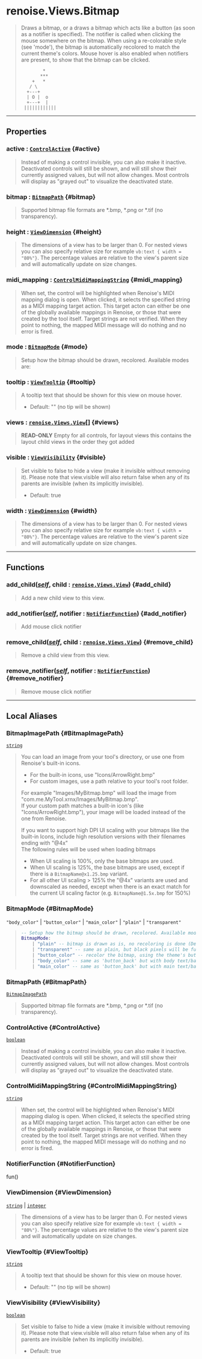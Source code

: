 # renoise.Views.Bitmap  
> Draws a bitmap, or a draws a bitmap which acts like a button (as soon as a
> notifier is specified). The notifier is called when clicking the mouse
> somewhere on the bitmap. When using a re-colorable style (see 'mode'), the
> bitmap is automatically recolored to match the current theme's colors. Mouse
> hover is also enabled when notifiers are present, to show that the bitmap can
> be clicked.
> ```text
>         *
>        ***
>     +   *
>    / \
>   +---+
>   | O |  o
>   +---+  |
>  ||||||||||||
> ```  

<!-- toc -->
  

---  
## Properties
### active : [`ControlActive`](#ControlActive) {#active}
> Instead of making a control invisible, you can also make it inactive.
> Deactivated controls will still be shown, and will still show their
> currently assigned values, but will not allow changes. Most controls will
> display as "grayed out" to visualize the deactivated state.

### bitmap : [`BitmapPath`](#BitmapPath) {#bitmap}
> Supported bitmap file formats are *.bmp, *.png or *.tif (no transparency).

### height : [`ViewDimension`](#ViewDimension) {#height}
> The dimensions of a view has to be larger than 0.
> For nested views you can also specify relative size
> for example `vb:text { width = "80%"}`. The percentage values are
> relative to the view's parent size and will automatically update on size changes.

### midi_mapping : [`ControlMidiMappingString`](#ControlMidiMappingString) {#midi_mapping}
> When set, the control will be highlighted when Renoise's MIDI mapping dialog
> is open. When clicked, it selects the specified string as a MIDI mapping
> target action. This target acton can either be one of the globally available
> mappings in Renoise, or those that were created by the tool itself.
> Target strings are not verified. When they point to nothing, the mapped MIDI
> message will do nothing and no error is fired.

### mode : [`BitmapMode`](#BitmapMode) {#mode}
> Setup how the bitmap should be drawn, recolored. Available modes are:

### tooltip : [`ViewTooltip`](#ViewTooltip) {#tooltip}
> A tooltip text that should be shown for this view on mouse hover.
> * Default: "" (no tip will be shown)

### views : [`renoise.Views.View`](../../API/renoise/renoise.Views.View.md)[] {#views}
> **READ-ONLY** Empty for all controls, for layout views this contains the
> layout child views in the order they got added

### visible : [`ViewVisibility`](#ViewVisibility) {#visible}
> Set visible to false to hide a view (make it invisible without removing
> it). Please note that view.visible will also return false when any of its
> parents are invisible (when its implicitly invisible).
> * Default: true

### width : [`ViewDimension`](#ViewDimension) {#width}
> The dimensions of a view has to be larger than 0.
> For nested views you can also specify relative size
> for example `vb:text { width = "80%"}`. The percentage values are
> relative to the view's parent size and will automatically update on size changes.

  

---  
## Functions
### add_child([*self*](../../API/builtins/self.md), child : [`renoise.Views.View`](../../API/renoise/renoise.Views.View.md)) {#add_child}
> Add a new child view to this view.
### add_notifier([*self*](../../API/builtins/self.md), notifier : [`NotifierFunction`](#NotifierFunction)) {#add_notifier}
> Add mouse click notifier
### remove_child([*self*](../../API/builtins/self.md), child : [`renoise.Views.View`](../../API/renoise/renoise.Views.View.md)) {#remove_child}
> Remove a child view from this view.
### remove_notifier([*self*](../../API/builtins/self.md), notifier : [`NotifierFunction`](#NotifierFunction)) {#remove_notifier}
> Remove mouse click notifier  



---  
## Local Aliases  
### BitmapImagePath {#BitmapImagePath}
[`string`](../../API/builtins/string.md)  
> You can load an image from your tool's directory,
> or use one from Renoise's built-in icons.  
> * For the built-in icons, use "Icons/ArrowRight.bmp"
> * For custom images, use a path relative to your tool's root folder.
> 
> For example "Images/MyBitmap.bmp" will load the image from
> "com.me.MyTool.xrnx/Images/MyBitmap.bmp".  
> If your custom path matches a built-in icon's (like "Icons/ArrowRight.bmp"),
> your image will be loaded instead of the one from Renoise.  
> 
> If you want to support high DPI UI scaling with your bitmaps like the built-in Icons,
> include high resolution versions with their filenames ending with "@4x"  
> The following rules will be used when loading bitmaps  
> * When UI scaling is 100%, only the base bitmaps are used.
> * When UI scaling is 125%, the base bitmaps are used, except if there is a `BitmapName@x1.25.bmp` variant.
> * For all other UI scaling > 125% the "@4x" variants are used and downscaled as needed,
> except when there is an exact match for the current UI scaling factor (e.g. `BitmapName@1.5x.bmp` for 150%)  
  
### BitmapMode {#BitmapMode}
`"body_color"` | `"button_color"` | `"main_color"` | `"plain"` | `"transparent"`  
> ```lua
> -- Setup how the bitmap should be drawn, recolored. Available modes are:
> BitmapMode:
>     | "plain" -- bitmap is drawn as is, no recoloring is done (Default)
>     | "transparent" -- same as plain, but black pixels will be fully transparent
>     | "button_color" -- recolor the bitmap, using the theme's button color
>     | "body_color" -- same as 'button_back' but with body text/back color
>     | "main_color" -- same as 'button_back' but with main text/back colors
> ```  
  
### BitmapPath {#BitmapPath}
[`BitmapImagePath`](#BitmapImagePath)  
> Supported bitmap file formats are *.bmp, *.png or *.tif (no transparency).  
  
### ControlActive {#ControlActive}
[`boolean`](../../API/builtins/boolean.md)  
> Instead of making a control invisible, you can also make it inactive.
> Deactivated controls will still be shown, and will still show their
> currently assigned values, but will not allow changes. Most controls will
> display as "grayed out" to visualize the deactivated state.  
  
### ControlMidiMappingString {#ControlMidiMappingString}
[`string`](../../API/builtins/string.md)  
> When set, the control will be highlighted when Renoise's MIDI mapping dialog
> is open. When clicked, it selects the specified string as a MIDI mapping
> target action. This target acton can either be one of the globally available
> mappings in Renoise, or those that were created by the tool itself.
> Target strings are not verified. When they point to nothing, the mapped MIDI
> message will do nothing and no error is fired.  
  
### NotifierFunction {#NotifierFunction}
fun()  
  
  
### ViewDimension {#ViewDimension}
[`string`](../../API/builtins/string.md) | [`integer`](../../API/builtins/integer.md)  
> The dimensions of a view has to be larger than 0.
> For nested views you can also specify relative size
> for example `vb:text { width = "80%"}`. The percentage values are
> relative to the view's parent size and will automatically update on size changes.  
  
### ViewTooltip {#ViewTooltip}
[`string`](../../API/builtins/string.md)  
> A tooltip text that should be shown for this view on mouse hover.
> * Default: "" (no tip will be shown)  
  
### ViewVisibility {#ViewVisibility}
[`boolean`](../../API/builtins/boolean.md)  
> Set visible to false to hide a view (make it invisible without removing
> it). Please note that view.visible will also return false when any of its
> parents are invisible (when its implicitly invisible).
> * Default: true  
  

